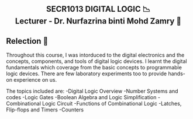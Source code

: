 <h2><p align = "center" >SECR1013 DIGITAL LOGIC 📉 <br/>
Lecturer - Dr. Nurfazrina binti Mohd Zamry 💁<p/></h2>
<h2>Relection 💬</h2>

Throughout this course, I was intorduced to the digital electronics and the concepts, components, and tools of digital logic devices. 
I learnt the digital fundamentals which coverage from the basic concepts to programmable logic devices. 
There are few laboratory experiments too to provide hands-on experience on us.

The topics included are:
-Digital Logic Overview
-Number Systems and codes
-Logic Gates
-Boolean Algebra and Logic Simplification
-Combinational Logic Circuit
-Functions of Combinational Logic
-Latches, Flip-flops and Timers
-Counters
